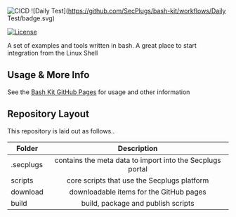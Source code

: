 ![CICD](https://github.com/SecPlugs/bash-kit/workflows/CICD/badge.svg)
![Daily Test](https://github.com/SecPlugs/bash-kit/workflows/Daily Test/badge.svg)

[![License](https://img.shields.io/badge/License-Apache%202.0-blue.svg)](https://opensource.org/licenses/Apache-2.0)



A set of examples and tools written in bash. A great place to start integration from the Linux Shell  

## Usage & More Info
See the [Bash Kit GitHub Pages](https://secplugs.github.io/bash-kit/docs) for usage and other information

## Repository Layout
This repository is laid out as follows..

| Folder        | Description |
| ------------- |:-------------:| 
| .secplugs     | contains the meta data to import into the Secplugs portal |
| scripts       | core scripts that use the Secplugs platform      |
| download      | downloadable items for the GitHub pages     |
| build         | build, package and publish scripts  |


